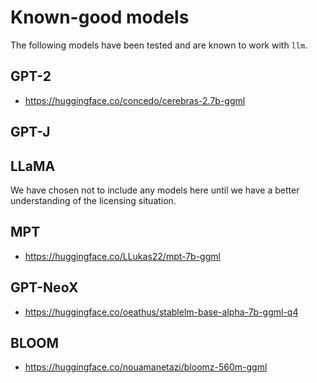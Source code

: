 # Known-good models

The following models have been tested and are known to work with `llm`.

## GPT-2

- <https://huggingface.co/concedo/cerebras-2.7b-ggml>

## GPT-J

## LLaMA

We have chosen not to include any models here until we have a better understanding of the licensing situation.

## MPT

- <https://huggingface.co/LLukas22/mpt-7b-ggml>

## GPT-NeoX

- <https://huggingface.co/oeathus/stablelm-base-alpha-7b-ggml-q4>

## BLOOM

- <https://huggingface.co/nouamanetazi/bloomz-560m-ggml>
